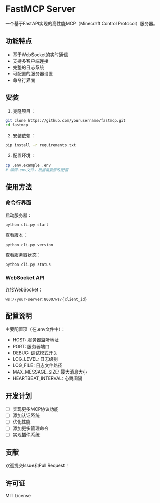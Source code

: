 # FastMCP Server

一个基于FastAPI实现的高性能MCP（Minecraft Control Protocol）服务器。

## 功能特点

- 基于WebSocket的实时通信
- 支持多客户端连接
- 完整的日志系统
- 可配置的服务器设置
- 命令行界面

## 安装

1. 克隆项目：
```bash
git clone https://github.com/yourusername/fastmcp.git
cd fastmcp
```

2. 安装依赖：
```bash
pip install -r requirements.txt
```

3. 配置环境：
```bash
cp .env.example .env
# 编辑.env文件，根据需要修改配置
```

## 使用方法

### 命令行界面

启动服务器：
```bash
python cli.py start
```

查看版本：
```bash
python cli.py version
```

查看服务器状态：
```bash
python cli.py status
```

### WebSocket API

连接WebSocket：
```
ws://your-server:8000/ws/{client_id}
```

## 配置说明

主要配置项（在.env文件中）：

- HOST: 服务器监听地址
- PORT: 服务器端口
- DEBUG: 调试模式开关
- LOG_LEVEL: 日志级别
- LOG_FILE: 日志文件路径
- MAX_MESSAGE_SIZE: 最大消息大小
- HEARTBEAT_INTERVAL: 心跳间隔

## 开发计划

- [ ] 实现更多MCP协议功能
- [ ] 添加认证系统
- [ ] 优化性能
- [ ] 添加更多管理命令
- [ ] 实现插件系统

## 贡献

欢迎提交Issue和Pull Request！

## 许可证

MIT License